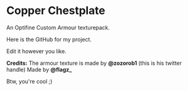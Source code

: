 # Copper Chestplate
An Optifine Custom Armour texturepack.

Here is the GitHub for my project. 

Edit it however you like.

**Credits:**
The armour texture is made by **@zozorob1** (this is his twitter handle)
Made by **@flagz_**

Btw, you're cool ;)

